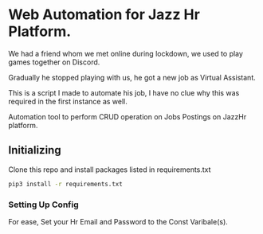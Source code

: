# Web Automation for Jazz Hr Platform.
We had a friend whom we met online during lockdown, we used to play games together on Discord.

Gradually he stopped playing with us, he got a new job as Virtual Assistant. 

This is a script I made to automate his job, I have no clue why this was required in the first instance as well. 

Automation tool to perform CRUD operation on Jobs Postings on JazzHr platform.

## Initializing
Clone this repo and install packages listed in requirements.txt

```sh
pip3 install -r requirements.txt
```

### Setting Up Config
For ease, Set your Hr Email and Password to the Const Varibale(s).
